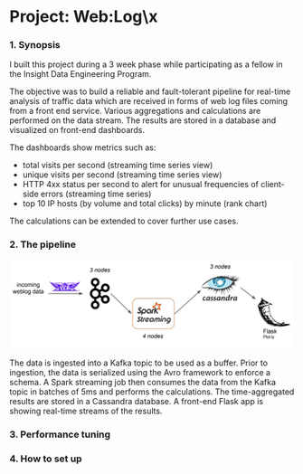 # Project: Web:Log\x

### 1. Synopsis
I built this project during a 3 week phase while participating as a fellow in the Insight Data Engineering Program.

The objective was to build a reliable and fault-tolerant pipeline for real-time analysis of traffic data which are received in forms of web log files coming from a front end service. Various aggregations and calculations are performed on the data stream. The results are stored in a database and visualized on front-end dashboards.

The dashboards show metrics such as:
- total visits per second (streaming time series view)
- unique visits per second (streaming time series view)
- HTTP 4xx status per second to alert for unusual frequencies of client-side errors (streaming time series)
- top 10 IP hosts (by volume and total clicks) by minute (rank chart)

The calculations can be extended to cover further use cases.

### 2. The pipeline
![Pipeline here](resources/images/pipeline.png)

The data is ingested into a Kafka topic to be used as a buffer. Prior to ingestion, the data is serialized using the Avro framework to enforce a schema. A Spark streaming job then consumes the data from the Kafka topic in batches of 5ms and performs the calculations. The time-aggregated results are stored in a Cassandra database. A front-end Flask app is showing real-time streams of the results.

### 3. Performance tuning


### 4. How to set up 

